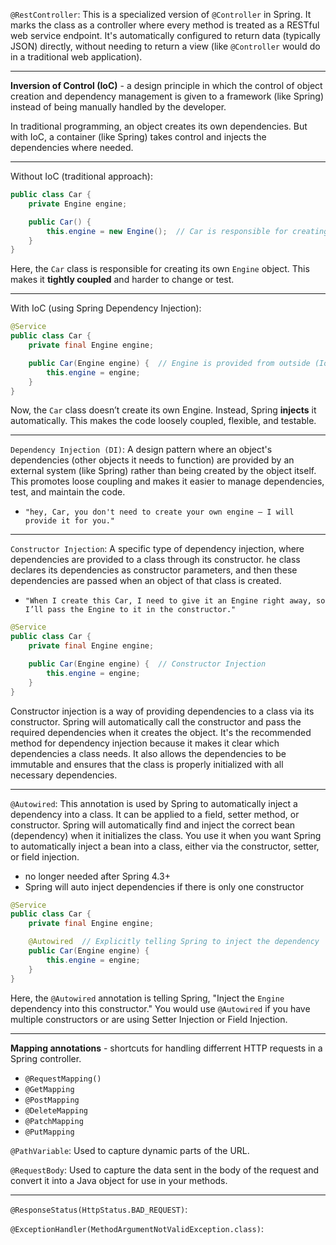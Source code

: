 `@RestController`: This is a specialized version of `@Controller` in Spring. It marks the class as a controller where every method is treated as a RESTful web service endpoint. It's automatically configured to return data (typically JSON) directly, without needing to return a view (like `@Controller` would do in a traditional web application).

---
**Inversion of Control (IoC)** - a design principle in which the control of object creation and dependency management is given to a framework (like Spring) instead of being manually handled by the developer.

In traditional programming, an object creates its own dependencies. But with IoC, a container (like Spring) takes control and injects the dependencies where needed.

---

Without IoC (traditional approach):

```Java
public class Car {
    private Engine engine;

    public Car() {
        this.engine = new Engine();  // Car is responsible for creating Engine
    }
}
```

Here, the `Car` class is responsible for creating its own `Engine` object. This makes it **tightly coupled** and harder to change or test.

---

With IoC (using Spring Dependency Injection):

```Java
@Service
public class Car {
    private final Engine engine;

    public Car(Engine engine) {  // Engine is provided from outside (IoC)
        this.engine = engine;
    }
}
```

Now, the `Car` class doesn’t create its own Engine. Instead, Spring **injects** it automatically. This makes the code loosely coupled, flexible, and testable.

---

`Dependency Injection (DI)`:  A design pattern where an object's dependencies (other objects it needs to function) are provided by an external system (like Spring) rather than being created by the object itself. This promotes loose coupling and makes it easier to manage dependencies, test, and maintain the code.
- `"hey, Car, you don't need to create your own engine — I will provide it for you."`

---

`Constructor Injection`: A specific type of dependency injection, where dependencies are provided to a class through its constructor. he class declares its dependencies as constructor parameters, and then these dependencies are passed when an object of that class is created.
- `"When I create this Car, I need to give it an Engine right away, so I’ll pass the Engine to it in the constructor."`

```Java
@Service
public class Car {
    private final Engine engine;

    public Car(Engine engine) {  // Constructor Injection
        this.engine = engine;
    }
}
```
Constructor injection is a way of providing dependencies to a class via its constructor. Spring will automatically call the constructor and pass the required dependencies when it creates the object. It's the recommended method for dependency injection because it makes it clear which dependencies a class needs. It also allows the dependencies to be immutable and ensures that the class is properly initialized with all necessary dependencies.

---

`@Autowired`: This annotation is used by Spring to automatically inject a dependency into a class. It can be applied to a field, setter method, or constructor. Spring will automatically find and inject the correct bean (dependency) when it initializes the class. You use it when you want Spring to automatically inject a bean into a class, either via the constructor, setter, or field injection.
- no longer needed after Spring 4.3+
- Spring will auto inject dependencies if there is only one constructor

```Java
@Service
public class Car {
    private final Engine engine;

    @Autowired  // Explicitly telling Spring to inject the dependency
    public Car(Engine engine) {
        this.engine = engine;
    }
}
```

Here, the `@Autowired` annotation is telling Spring, "Inject the `Engine` dependency into this constructor." You would use `@Autowired` if you have multiple constructors or are using Setter Injection or Field Injection.

---
**Mapping annotations** - shortcuts for handling differrent HTTP requests in a Spring controller.
- `@RequestMapping()`
- `@GetMapping`
- `@PostMapping`
- `@DeleteMapping`
- `@PatchMapping`
- `@PutMapping`

`@PathVariable`: Used to capture dynamic parts of the URL.

`@RequestBody`: Used to capture the data sent in the body of the request and convert it into a Java object for use in your methods.

---
`@ResponseStatus(HttpStatus.BAD_REQUEST)`:

`@ExceptionHandler(MethodArgumentNotValidException.class)`:
